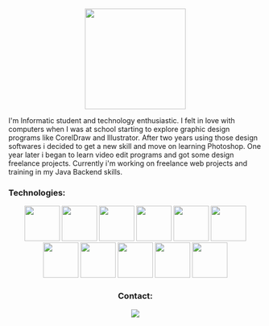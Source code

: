 ###
<div id="header" align="center">
  <img src="https://www.seekpng.com/png/full/896-8966369_old-computer-png.png" width="200"/>
  
</div>

I'm Informatic student and technology enthusiastic. I felt in love with computers when I was at school starting to explore graphic design programs like CorelDraw and Illustrator. After two years using those design softwares i decided to get a new skill and move on learning Photoshop. One year later i began to learn video edit programs and got some design freelance projects. Currently i'm working on freelance web projects and training in my Java Backend skills.

### Technologies:

<div id="technologies" align="center">
   <img src="https://www.foc.es/wp-content/uploads/2020/09/Java-Logo.png" height="70"/>
   <img src="https://stackjava.com/wp-content/uploads/2017/12/spring-logo.png" height="70"/>
   <img src="http://198.211.104.161/wp-content/uploads/2014/01/Hibernate-logo.png" height="70"/>
   <img src="https://pipedream.com/s.v0/app_1YMhwo/logo/orig" height="70"/>
   <img src="https://niixer.com/wp-content/uploads/2020/11/spring-boot.png" height="70"/>
   <img src="https://www.tech-wd.com/wd/wp-content/uploads/2011/01/HTML5_Badge_256.png" height="70"/>
   <img src="https://www.logolynx.com/images/logolynx/s_6e/6e6e1283cd55308a55b9eae8197b5e9b.png" height="70"/>
   <img src="https://git-scm.com/images/logos/downloads/Git-Icon-1788C.png" height="70"/>
   <img src="https://mobilunity.com/wp-content/uploads/2018/08/JUnit-300x300.png" height="70"/>
   <img src="https://blog.postman.com/wp-content/uploads/2018/04/logo-mark-300x300.png" height="70"/>
    <img src="https://seeklogo.com/images/T/thymeleaf-logo-6E4D42A713-seeklogo.com.png" height="70"/>
<div>

### Contact:
<div id="badges" align="center">
  <a href="https://www.linkedin.com/in/gianmarco-armijos-cossio-b7866925b">
    <img src="https://img.shields.io/badge/LinkedIn-purple"/>
  </a>
<div>
<!--
**gianmarcoCossioArmijos/gianmarcoCossioArmijos** is a ✨ _special_ ✨ repository because its `README.md` (this file) appears on your GitHub profile.

Here are some ideas to get you started:

- 🔭 I’m currently working on ...
- 🌱 I’m currently learning ...
- 👯 I’m looking to collaborate on ...
- 🤔 I’m looking for help with ...
- 💬 Ask me about ...
- 📫 How to reach me: ...
- 😄 Pronouns: ...
- ⚡ Fun fact: ...
-->
